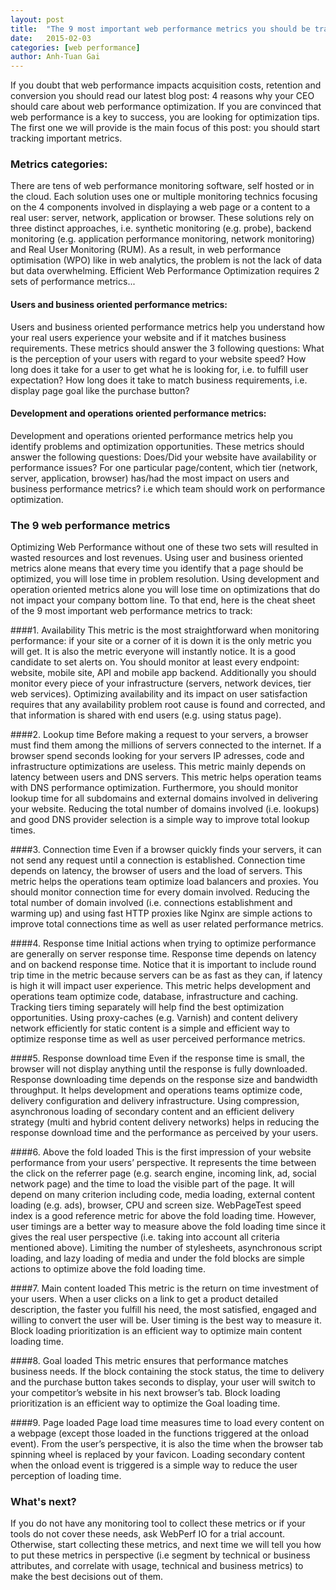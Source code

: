 ```yaml
---
layout: post
title:  "The 9 most important web performance metrics you should be tracking"
date:   2015-02-03
categories: [web performance]
author: Anh-Tuan Gai
---
```


If you doubt that web performance impacts acquisition costs, retention and conversion you should read our latest blog post: 4 reasons why your CEO should care about web performance optimization. If you are convinced that web performance is a key to success, you are looking for optimization tips. The first one we will provide is the main focus of this post: you should start tracking important metrics.

### Metrics categories:

There are tens of web performance monitoring software, self hosted or in the cloud. Each solution uses one or multiple monitoring technics focusing on the 4 components involved in displaying a web page or a content to a real user: server, network, application or browser. These solutions rely on three distinct approaches, i.e. synthetic monitoring (e.g. probe), backend monitoring (e.g. application performance monitoring, network monitoring) and Real User Monitoring (RUM). As a result, in web performance optimisation (WPO) like in web analytics, the problem is not the lack of data but data overwhelming. Efficient Web Performance Optimization requires 2 sets of performance metrics...

#### Users and business oriented performance metrics:

Users and business oriented performance metrics help you understand how your real users experience your website and if it matches business requirements. These metrics should answer the 3 following questions:
What is the perception of your users with regard to your website speed?
How long does it take for a user to get what he is looking for, i.e. to fulfill user expectation?
How long does it take to match business requirements, i.e. display page goal like the purchase button?

#### Development and operations oriented performance metrics:

Development and operations oriented performance metrics help you identify problems and optimization opportunities. These metrics should answer the following questions:
Does/Did your website have availability or performance issues?
For one particular page/content, which tier (network, server, application, browser) has/had the most impact on users and business performance metrics? i.e which team should work on performance optimization.

### The 9 web performance metrics

Optimizing Web Performance without one of these two sets will resulted in wasted resources and lost revenues. Using user and business oriented metrics alone means that every time you identify that a page should be optimized, you will lose time in problem resolution. Using development and operation oriented metrics alone you will lose time on optimizations that do not impact your company bottom line. To that end, here is the cheat sheet of the 9 most important web performance metrics to track:

####1. Availability
This metric is the most straightforward when monitoring performance: if your site or a corner of it is down it is the only metric you will get. It is also the metric everyone will instantly notice. It is a good candidate to set alerts on. You should monitor at least every endpoint: website, mobile site, API and mobile app backend. Additionally you should monitor every piece of your infrastructure (servers, network devices, tier web services). Optimizing availability and its impact on user satisfaction requires that any availability problem root cause is found and corrected, and that information is shared with end users (e.g. using status page).

####2. Lookup time
Before making a request to your servers, a browser must find them among the millions of servers connected to the internet. If a browser spend seconds looking for your servers IP adresses, code and infrastructure optimizations are useless. This metric mainly depends on latency between users and DNS servers. This metric helps operation teams with DNS performance optimization. Furthermore, you should monitor lookup time for all subdomains and external domains involved in delivering your website. Reducing the total number of domains involved (i.e. lookups) and good DNS provider selection is a simple way to improve total lookup times.

####3. Connection time
Even if a browser quickly finds your servers, it can not send any request until a connection is established. Connection time depends on latency, the browser of users and the load of servers. This metric helps the operations team optimize load balancers and proxies. You should monitor connection time for every domain involved. Reducing the total number of domain involved (i.e. connections establishment and warming up) and using fast HTTP proxies like Nginx are simple actions to improve total connections time as well as user related performance metrics.

####4. Response time
Initial actions when trying to optimize performance are generally on server response time. Response time depends on latency and on backend response time. Notice that it is important to include round trip time in the metric because servers can be as fast as they can, if latency is high it will impact user experience. This metric helps development and operations team optimize code, database, infrastructure and caching. Tracking tiers timing separately will help find the best optimization opportunities. Using proxy-caches (e.g. Varnish) and content delivery network efficiently for static content is a simple and efficient way to optimize response time as well as user perceived performance metrics.

####5. Response download time
Even if the response time is small, the browser will not display anything until the response is fully downloaded. Response downloading time depends on the response size and bandwidth throughput. It helps development and operations teams optimize code, delivery configuration and delivery infrastructure. Using compression, asynchronous loading of secondary content and an efficient delivery strategy (multi and hybrid content delivery networks) helps in reducing the response download time and the performance as perceived by your users.

####6. Above the fold loaded
This is the first impression of your website performance from your users’ perspective. It represents the time between the click on the referrer page (e.g. search engine, incoming link, ad, social network page) and the time to load the visible part of the page. It will depend on many criterion including code, media loading, external content loading (e.g. ads), browser, CPU and screen size. WebPageTest speed index is a good reference metric for above the fold loading time. However, user timings are a better way to measure above the fold loading time since it gives the real user perspective (i.e. taking into account all criteria mentioned above). Limiting the number of stylesheets, asynchronous script loading, and lazy loading of media and under the fold blocks are simple actions to optimize above the fold loading time.

####7. Main content loaded
This metric is the return on time investment of your users. When a user clicks on a link to get a product detailed description, the faster you fulfill his need, the most satisfied, engaged and willing to convert the user will be. User timing is the best way to measure it. Block loading prioritization is an efficient way to optimize main content loading time.

####8. Goal loaded
This metric ensures that performance matches business needs. If the block containing the stock status, the time to delivery and the purchase button takes seconds to display, your user will switch to your competitor’s website in his next browser’s tab. Block loading prioritization is an efficient way to optimize the Goal loading time.

####9. Page loaded
Page load time measures time to load every content on a webpage (except those loaded in the functions triggered at the onload event). From the user’s perspective, it is also the time when the browser tab spinning wheel is replaced by your favicon. Loading secondary content when the onload event is triggered is a simple way to reduce the user perception of loading time.

### What's next?
If you do not have any monitoring tool to collect these metrics or if your tools do not cover these needs, ask WebPerf IO for a trial account. Otherwise, start collecting these metrics, and next time we will tell you how to put these metrics in perspective (i.e segment by technical or business attributes, and correlate with usage, technical and business metrics) to make the best decisions out of them.
